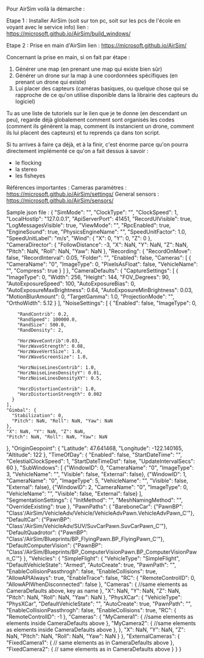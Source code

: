 Pour AirSim voilà la démarche :

Etape 1 : Installer AirSim (soit sur ton pc, soit sur les pcs de l'école en voyant avec le service info)
lien : https://microsoft.github.io/AirSim/build_windows/

Etape 2 : Prise en main d'AirSim
lien : https://microsoft.github.io/AirSim/

Concernant la prise en main, si on fait par étape :
1) Générer une map (en prenant une map qui existe bien sûr)
2) Générer un drone sur la map à une coordonnées spécifiques (en prenant un drone qui existe)
3) Lui placer des capteurs (caméras basiques, ou quelque chose qui se rapproche de ce qu'on utilise disponible dans la librairie des capteurs du logiciel)

Tu as une liste de tutoriels sur le lien que je te donne (en descendant un peu), regarde déjà globalement comment sont organisés les codes (comment ils génèrent la map, comment ils instancient un drone, comment ils lui placent des capteurs) et tu reprends ça dans ton script.

Si tu arrives à faire ça déjà, et à la finir, c'est énorme parce qu'on pourra directement implémenté ce qu'on a fait dessus à savoir :
- le flocking
- la stereo
- les fisheyes


Références importantes :
Cameras paramètres : https://microsoft.github.io/AirSim/settings/
General sensors : https://microsoft.github.io/AirSim/sensors/


Sample json file :
{
  "SimMode": "",
  "ClockType": "",
  "ClockSpeed": 1,
  "LocalHostIp": "127.0.0.1",
  "ApiServerPort": 41451,
  "RecordUIVisible": true,
  "LogMessagesVisible": true,
  "ViewMode": "",
  "RpcEnabled": true,
  "EngineSound": true,
  "PhysicsEngineName": "",
  "SpeedUnitFactor": 1.0,
  "SpeedUnitLabel": "m/s",
  "Wind": { "X": 0, "Y": 0, "Z": 0 },
  "CameraDirector": {
    "FollowDistance": -3,
    "X": NaN, "Y": NaN, "Z": NaN,
    "Pitch": NaN, "Roll": NaN, "Yaw": NaN
  },
  "Recording": {
    "RecordOnMove": false,
    "RecordInterval": 0.05,
    "Folder": "",
    "Enabled": false,
    "Cameras": [
        { "CameraName": "0", "ImageType": 0, "PixelsAsFloat": false,  "VehicleName": "", "Compress": true }
    ]
  },
  "CameraDefaults": {
    "CaptureSettings": [
      {
        "ImageType": 0,
        "Width": 256,
        "Height": 144,
        "FOV_Degrees": 90,
        "AutoExposureSpeed": 100,
        "AutoExposureBias": 0,
        "AutoExposureMaxBrightness": 0.64,
        "AutoExposureMinBrightness": 0.03,
        "MotionBlurAmount": 0,
        "TargetGamma": 1.0,
        "ProjectionMode": "",
        "OrthoWidth": 5.12
      }
    ],
    "NoiseSettings": [
      {
        "Enabled": false,
        "ImageType": 0,

        "RandContrib": 0.2,
        "RandSpeed": 100000.0,
        "RandSize": 500.0,
        "RandDensity": 2,

        "HorzWaveContrib":0.03,
        "HorzWaveStrength": 0.08,
        "HorzWaveVertSize": 1.0,
        "HorzWaveScreenSize": 1.0,

        "HorzNoiseLinesContrib": 1.0,
        "HorzNoiseLinesDensityY": 0.01,
        "HorzNoiseLinesDensityXY": 0.5,

        "HorzDistortionContrib": 1.0,
        "HorzDistortionStrength": 0.002
      }
    ],
    "Gimbal": {
      "Stabilization": 0,
      "Pitch": NaN, "Roll": NaN, "Yaw": NaN
    },
    "X": NaN, "Y": NaN, "Z": NaN,
    "Pitch": NaN, "Roll": NaN, "Yaw": NaN
  },
  "OriginGeopoint": {
    "Latitude": 47.641468,
    "Longitude": -122.140165,
    "Altitude": 122
  },
  "TimeOfDay": {
    "Enabled": false,
    "StartDateTime": "",
    "CelestialClockSpeed": 1,
    "StartDateTimeDst": false,
    "UpdateIntervalSecs": 60
  },
  "SubWindows": [
    {"WindowID": 0, "CameraName": "0", "ImageType": 3, "VehicleName": "", "Visible": false, "External": false},
    {"WindowID": 1, "CameraName": "0", "ImageType": 5, "VehicleName": "", "Visible": false, "External": false},
    {"WindowID": 2, "CameraName": "0", "ImageType": 0, "VehicleName": "", "Visible": false, "External": false}
  ],
  "SegmentationSettings": {
    "InitMethod": "",
    "MeshNamingMethod": "",
    "OverrideExisting": true
  },
  "PawnPaths": {
    "BareboneCar": {"PawnBP": "Class'/AirSim/VehicleAdv/Vehicle/VehicleAdvPawn.VehicleAdvPawn_C'"},
    "DefaultCar": {"PawnBP": "Class'/AirSim/VehicleAdv/SUV/SuvCarPawn.SuvCarPawn_C'"},
    "DefaultQuadrotor": {"PawnBP": "Class'/AirSim/Blueprints/BP_FlyingPawn.BP_FlyingPawn_C'"},
    "DefaultComputerVision": {"PawnBP": "Class'/AirSim/Blueprints/BP_ComputerVisionPawn.BP_ComputerVisionPawn_C'"}
  },
  "Vehicles": {
    "SimpleFlight": {
      "VehicleType": "SimpleFlight",
      "DefaultVehicleState": "Armed",
      "AutoCreate": true,
      "PawnPath": "",
      "EnableCollisionPassthrogh": false,
      "EnableCollisions": true,
      "AllowAPIAlways": true,
      "EnableTrace": false,
      "RC": {
        "RemoteControlID": 0,
        "AllowAPIWhenDisconnected": false
      },
      "Cameras": {
        //same elements as CameraDefaults above, key as name
      },
      "X": NaN, "Y": NaN, "Z": NaN,
      "Pitch": NaN, "Roll": NaN, "Yaw": NaN
    },
    "PhysXCar": {
      "VehicleType": "PhysXCar",
      "DefaultVehicleState": "",
      "AutoCreate": true,
      "PawnPath": "",
      "EnableCollisionPassthrogh": false,
      "EnableCollisions": true,
      "RC": {
        "RemoteControlID": -1
      },
      "Cameras": {
        "MyCamera1": {
          //same elements as elements inside CameraDefaults above
        },
        "MyCamera2": {
          //same elements as elements inside CameraDefaults above
        },
      },
      "X": NaN, "Y": NaN, "Z": NaN,
      "Pitch": NaN, "Roll": NaN, "Yaw": NaN
    }
  },
  "ExternalCameras": {
    "FixedCamera1": {
        // same elements as in CameraDefaults above
    },
    "FixedCamera2": {
        // same elements as in CameraDefaults above
    }
  }
}
